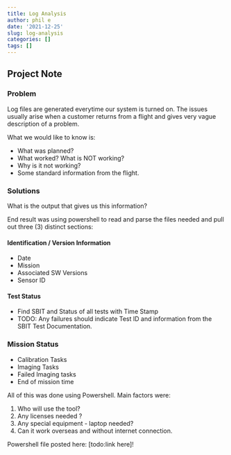 ```yaml
---
title: Log Analysis
author: phil e
date: '2021-12-25'
slug: log-analysis
categories: []
tags: []
---
```

## Project Note

### Problem
Log files are generated everytime our system is turned on.  The issues usually arise when a customer returns from a flight and gives very vague description of a problem.  

What we would like to know is:
* What was planned?
* What worked?  What is NOT working?
* Why is it not working?
* Some standard information from the flight.

### Solutions
What is the output that gives us this information?

End result was using powershell to read and parse the files needed and pull out three (3) distinct sections:

#### Identification / Version Information
* Date
* Mission
* Associated SW Versions
* Sensor ID

#### Test Status

* Find SBIT and Status of all tests with Time Stamp
* TODO: Any failures should indicate Test ID  and information from the SBIT Test Documentation.

### Mission Status
* Calibration Tasks
* Imaging Tasks
* Failed Imaging tasks
* End of mission time


All of this was done using Powershell.
Main factors were:
1. Who will use the tool?  
2. Any licenses needed ?  
3. Any special equipment - laptop needed?
4. Can it work overseas and without internet connection.


Powershell file posted here:  [todo:link here]!





